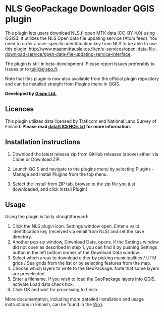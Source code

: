# NLS GeoPackage Downloader QGIS plugin

This plugin lets users download NLS.fi open MTK data (CC-BY 4.0) using QGIS3. It utilizes the NLS Open data file updating service (Atom feed). You need to order a user-specific identification key from NLS to be able to use this plugin: http://www.maanmittauslaitos.fi/en/e-services/open-data-file-download-service/open-data-file-updating-service-interface.

The plugin is still in beta-development. Please report issues preferably to Issues or to tuki@gispo.fi.

Note that this plugin is now also available from the official plugin repository and can be installed straight from Plugins menu in QGIS.

**Developed by [Gispo Ltd.](https://www.gispo.fi)**

## Licences

This plugin utilizes data licensed by Traficom and National Land Survey of Finland. **Please read [data/LICENCE.txt](data/LICENCE.txt) for more information.**

## Installation instructions

1. Download the latest release zip from GitHub releases (above) either via Clone or Download ZIP.

2. Launch QGIS and navigate to the plugins menu by selecting Plugins - Manage and Install Plugins from the top menu.

3. Select the Install from ZIP tab, browse to the zip file you just downloaded, and click Install Plugin!

## Usage

Using the plugin is fairly straightforward:

1. Click the NLS plugin icon. Settings window open. Enter a valid identification key (received via email from NLS)
   and set the save directory.
2. Another pop-up window, Download Data, opens. If the Settings window did not open as described in step 1, you can
   find it by pushing Settings button in the left bottom corner of the Download Data window.
3. Select which areas to download either by picking municipalities / UTM grids / Sea grids from the list or by selecting
   features from the map.
4. Choose which layers to write to the GeoPackage. Note that some layers are preselected.
5. Enter a filename. If you wish to load the GeoPackage layers into QGIS, activate Load data check box.
6. Click OK and wait for processing to finish.

More documentation, including more detailed installation and usage instructions in Finnish, can be found in the [Wiki](https://github.com/GispoCoding/NLSgpkgloader/wiki).
